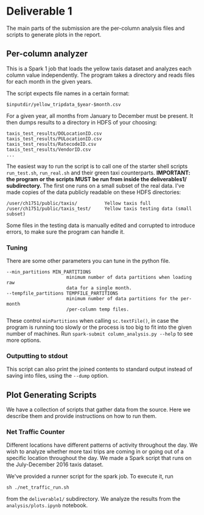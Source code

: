 
# Deliverable 1

The main parts of the submission are the per-column analysis files and scripts
to generate plots in the report.

## Per-column analyzer

This is a Spark 1 job that loads the yellow taxis dataset and analyzes each
column value independently. The program takes a directory and reads files for
each month in the given years.

The script expects file names in a certain format:

``$inputdir/yellow_tripdata_$year-$month.csv``

For a given year, all months from January to December must be present. It then
dumps results to a directory in HDFS of your choosing:
```
taxis_test_results/DOLocationID.csv
taxis_test_results/PULocationID.csv
taxis_test_results/RatecodeID.csv
taxis_test_results/VendorID.csv
...
```
The easiest way to run the script is to call one of the starter shell scripts
``run_test.sh``, ``run_real.sh`` and their green taxi counterparts.
**IMPORTANT: the program or the scripts MUST be run from inside the deliverables1/ subdirectory.**
The first one runs on a small subset of the real data. I've made copies of
the data publicly readable on these HDFS directories:
```
/user/ch1751/public/taxis/          Yellow taxis full
/user/ch1751/public/taxis_test/     Yellow taxis testing data (small subset)
```
Some files in the testing data is manually edited and corrupted to introduce
errors, to make sure the program can handle it.

### Tuning

There are some other parameters you can tune in the python file.
```
--min_partitions MIN_PARTITIONS
                      minimum number of data partitions when loading raw
                      data for a single month.
--tempfile_partitions TEMPFILE_PARTITIONS
                      minimum number of data partitions for the per-month
                      /per-column temp files.
```
These control ``minPartitions`` when calling ``sc.textFile()``, in case the
program is running too slowly or the process is too big to fit into the
given number of machines. Run ``spark-submit column_analysis.py --help``
to see more options.

### Outputting to stdout

This script can also print the joined contents to standard output instead of
saving into files, using the ``--dump`` option.

## Plot Generating Scripts

We have a collection of scripts that gather data from the source. Here we
describe them and provide instructions on how to run them.

### Net Traffic Counter

Different locations have different patterns of activity throughout the day.
We wish to analyze whether more taxi trips are coming in or going out of a
specific location throughout the day. We made a Spark script that runs on
the July-December 2016 taxis dataset.

We've provided a runner script for the spark job. To execute it, run
```
sh ./net_traffic_run.sh
```
from the ``deliverable1/`` subdirectory. We analyze the results from the
``analysis/plots.ipynb`` notebook.
